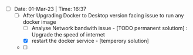  - [ ] Date: 01-Mar-23 | Time: 16:37 
	- [ ] After Upgrading Docker to Desktop version facing issue to run any docker image 
		- [ ] Analyse Network bandwith issue - [TODO permanent solutiom] : Upgrade the speed of internet
		- [x] restart the docker service - [temperory solution]
	- [ ] 
